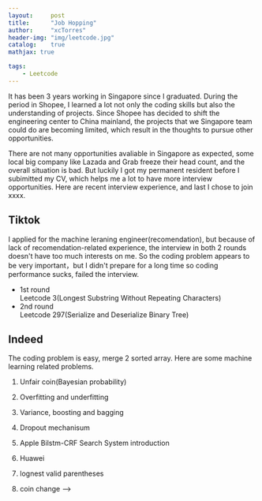 ```yaml
---
layout:     post
title:      "Job Hopping"
author:     "xcTorres"
header-img: "img/leetcode.jpg"
catalog:    true
mathjax: true

tags:
    - Leetcode
---  
```


It has been 3 years working in Singapore since I graduated. During the period in Shopee, I learned a lot not only the coding skills but also the understanding of projects. Since Shopee has decided to shift the engineering center to China mainland, the projects that we Singapore team could do are becoming limited, which result in the thoughts to pursue other opportunities.  

There are not many opportunities avaliable in Singapore as expected, some local big company like Lazada and Grab freeze their head count, and the overall situation is bad. But luckily I got my permanent resident before I subimitted my CV, which helps me a lot to have more interview opportunities. Here are recent interview experience, and last I chose to join xxxx.

## Tiktok
I applied for the machine leraning engineer(recomendation), but because of lack of recomendation-related experience, the interview in both 2 rounds doesn't have too much interests on me. So the coding problem appears to be very important，but I didn't prepare for a long time so coding performance sucks, failed the interview.  
- 1st round  
Leetcode 3(Longest Substring Without Repeating Characters)  
- 2nd round  
Leetcode 297(Serialize and Deserialize Binary Tree)

## Indeed  
The coding problem is easy, merge 2 sorted array. Here are some machine learning related problems.  
1. Unfair coin(Bayesian probability)  
2. Overfitting and underfitting  
3. Variance, boosting and bagging  
4. Dropout mechanisum



3. Apple
Bilstm-CRF
Search System introduction


4. Huawei
1. lognest valid parentheses
2. coin change -->



